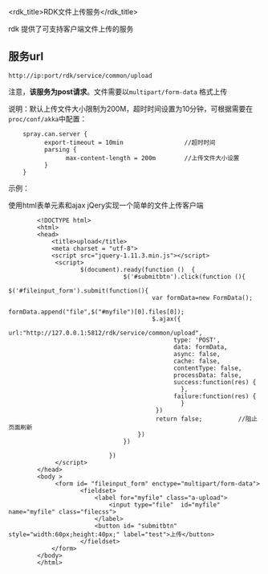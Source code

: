 <rdk_title>RDK文件上传服务</rdk_title>

rdk 提供了可支持客户端文件上传的服务

## 服务url

    http://ip:port/rdk/service/common/upload

注意，**该服务为post请求**。文件需要以`multipart/form-data` 格式上传

说明：默认上传文件大小限制为200M，超时时间设置为10分钟，可根据需要在`proc/conf/akka`中配置：

	    spray.can.server {
			  export-timeout = 10min                 //超时时间
			  parsing {
			        max-content-length = 200m        //上传文件大小设置
			  }
		}

示例：

 使用html表单元素和ajax jQery实现一个简单的文件上传客户端

			<!DOCTYPE html>
			<html>
			<head>
			    <title>upload</title>
			    <meta charset = "utf-8">
			    <script src="jquery-1.11.3.min.js"></script>
				 <script>
				        $(document).ready(function ()  {
									$('#submitbtn').click(function (){	
										$('#fileinput_form').submit(function(){
											var formData=new FormData();
									        formData.append("file",$("#myfile")[0].files[0]);
											$.ajax({  
											      url:"http://127.0.0.1:5812/rdk/service/common/upload",    
												  type: 'POST',  
												  data: formData,           
												  async: false,  
												  cache: false,  
												  contentType: false,  
												  processData: false,
												  success:function(res) {
												  	},
												  failure:function(res) {
												  	}
											 })	
											 return false;          //阻止页面刷新
										})
									})

								})
				 </script>
			</head>
			<body >
			     <form id= "fileinput_form" enctype="multipart/form-data">             
						<fieldset>
							<label for="myfile" class="a-upload">
								<input type="file"  id="myfile" name="myfile" class="filecss">
							</label>            
							<button id= "submitbtn" style="width:60px;height:40px;" label="test">上传</button>
						</fieldset>
			    </form>       
			</body>
			</html>



